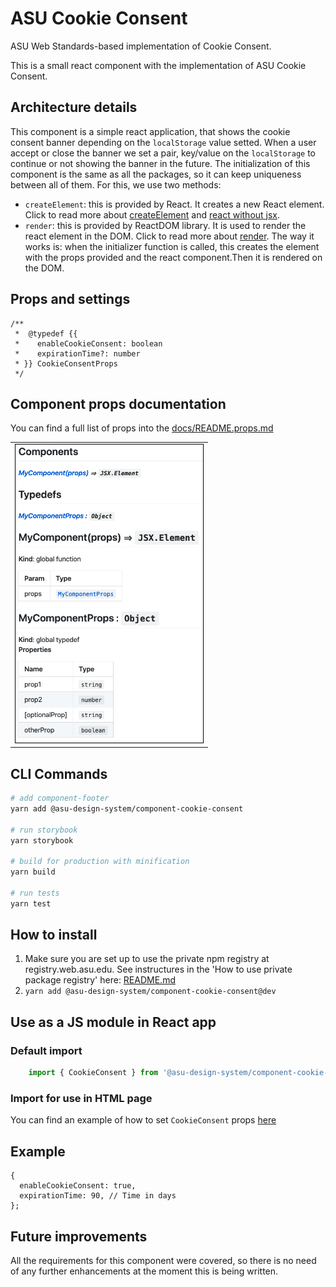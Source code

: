 # ASU Cookie Consent
ASU Web Standards-based implementation of Cookie Consent.

This is a small react component with the implementation of ASU Cookie Consent.

## Architecture details
This component is a simple react application, that shows the cookie consent banner depending on the `localStorage` value setted. When a user accept or close the banner we set a pair, key/value on the `localStorage` to continue or not showing the banner in the future.
The initialization of this component is the same as all the packages, so it can keep uniqueness between all of them. For this, we use two methods:
 - `createElement`: this is provided by React. It creates a new React element. Click to read more about [createElement](https://reactjs.org/docs/react-api.html#createelement) and [react without jsx](https://reactjs.org/docs/react-without-jsx.html).
 - `render`: this is provided by ReactDOM library. It is used to render the react element in the DOM. Click to read more about [render](https://reactjs.org/docs/react-dom.html).
The way it works is: when the initializer function is called, this creates the element with the props provided and the react component.Then it is rendered on the DOM.

## Props and settings
```JS
/**
 *  @typedef {{
 *    enableCookieConsent: boolean
 *    expirationTime?: number
 * }} CookieConsentProps
 */
```

## Component props documentation

You can find a full list of props into the [docs/README.props.md](docs/README.props.md)

<table>
  <tr>
    <td>
      <a href = "docs/README.props.md">
        <img
          style ="border: 1px solid black;"
          width = "300px"
          src="../../docs/assets/readme-props-preview.png"
        />
      </a>
    </td>
  </tr>
</table>

## CLI Commands

``` bash
# add component-footer
yarn add @asu-design-system/component-cookie-consent

# run storybook
yarn storybook

# build for production with minification
yarn build

# run tests
yarn test

```

## How to install

1. Make sure you are set up to use the private npm registry at registry.web.asu.edu. See instructures in the 'How to use private package registry' here: [README.md](../../README.md)
2. ```yarn add @asu-design-system/component-cookie-consent@dev```

## Use as a JS module in React app

### Default import
```JAVASCRIPT
    import { CookieConsent } from '@asu-design-system/component-cookie-consent@dev'
```

### Import for use in HTML page
You can find an example of how to set `CookieConsent` props [here](/packages/component-cookie-consent/examples/cookie-consent.html)

## Example

```JS
{
  enableCookieConsent: true,
  expirationTime: 90, // Time in days
};
```

## Future improvements
All the requirements for this component were covered, so there is no need of any further enhancements at the moment this is being written.
